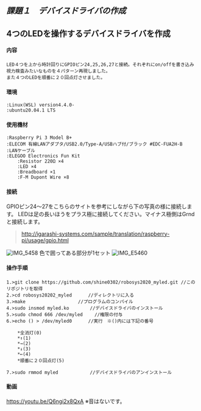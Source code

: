  *課題１　デバイスドライバの作成*
 ------------------------------------
##  4つのLEDを操作するデバイスドライバを作成
#### 内容
	LED４つを上から時計回りにGPIOピン24,25,26,27と接続。それぞれにon/offを書き込み視力検査みたいなものを４パターン再現しました。
	また４つのLEDを順番に２０回点灯させました。
	

#### 環境
	:Linux(WSL) version4.4.0-
	:ubuntu20.04.1 LTS
	
#### 使用機材
	:Raspberry Pi 3 Model B+ 
	:ELECOM 有線LANアダプタ/USB2.0/Type-A/USBハブ付/ブラック #EDC-FUA2H-B
	:LANケーブル
	:ELEGOO Electronics Fun Kit
		:Resistor 220Ω ×4
		:LED ×4
		:Breadboard ×1
		:F-M Dupont Wire ×8
		

		
#### 接続
GPIOピン24～27をこちらのサイトを参考にしながら下の写真の様に接続します。
LEDは足の長いほうをプラス極に接続してください。マイナス極側はGrndと接続します。
>http://igarashi-systems.com/sample/translation/raspberry-pi/usage/gpio.html



![IMG_5458](https://user-images.githubusercontent.com/51872484/101022761-2c172880-35b5-11eb-8aae-f2af947cbe37.JPG)
色で囲ってある部分が1セット
![IMG_E5460](https://user-images.githubusercontent.com/51872484/101022285-84015f80-35b4-11eb-96cb-4022c85392d2.JPG)
		
		


#### 操作手順
	1.>git clone https://github.com/shine0302/robosys2020_myled.git //このリポジトリを取得
	2.>cd robosys20202_myled 　　　//ディレクトリに入る
	3.>make 　　　　　　　　　　　//プログラムのコンパイル
	4.>sudo insmod myled.ko　　　　 //デバイスドライバのインストール
	5.>sudo chmod 666 /dev/myled 　　//権限の付与
	6.>echo () > /dev/myled0      //実行　※()内には下記の番号 
	
		*全消灯(0)
		*↑(1)
 		*→(2)
		*↓(3)
		*←(4)
		*順番に２０回点灯(5)	
		
	7.>sudo rmmod myled　　　　　　　//デバイスドライバのアンインストール		
	
#### 動画
https://youtu.be/Q6ngi2x8QxA
※音はないです。
